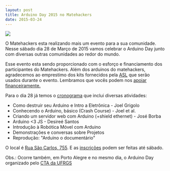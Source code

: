 ```yaml
---
layout: post
title: Arduino Day 2015 no Matehackers
date: 2015-03-24
---
```


[![](/assets/2015/ARDUINODAY15_banners_720x300.png)](http://encontros.matehackers.org/pt/projects/17-arduino-day)

O Matehackers esta realizando mais um evento para a sua comunidade. Nesse sábado dia 28 de Março de 2015 vamos celebrar o Arduino Day junto com diversas outras comunidades ao redor do mundo.

Esse evento esta sendo proporcionado com o esforço e financiamento dos participantes do Matehackers. Além dos arduinos do matehackers, agradecemos ao emprestimo dos kits fornecidos pela [ASL](http://softwarelivre.org/asl) que serão usados durante o evento. Lembramos que vocês podem nos [apoiar financeiramente.](https://matehackers.org/renda)

Para o dia 28 já temos o [cronograma](https://matehackers.org/arduino_day_2015) que inclui diversas atividades:

  *   Como destruir seu Arduino e Intro a Eletrônica - Joel Grigolo
  *   Conhecendo o Arduino, básico (Crash Course) - Joel et al.
  *   Criando um servidor web com Arduino (+shield ethernet) - José Borba
  *   Arduino <3 JS - Desireé Santos
  *   Introdução à Robótica Móvel com Arduino
  *   Demonstrações e conversas sobre Projetos
  *   Reprodução: "Arduino o documentário"

O local é [Rua São Carlos, 755](https://matehackers.org/local). E as [inscrições](http://encontros.matehackers.org/pt/projects/17-arduino-day) podem ser feitas até sábado.

Obs.: Ocorre também, em Porto Alegre e no mesmo dia, o Arduino Day organizado pelo [CTA da UFRGS](http://cta.if.ufrgs.br/projects/suporte-cta/wiki/Atividades_CTA_no_Arduino_Day_2015)
